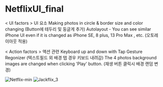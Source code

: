 # NetflixUI_final
< UI factors > UI 요소
Making photos in circle & border size and color changing (Button에 테두리 및 둥글게 추가)
Autolayout - You can see similar iPhone UI even if it is changed as iPhone SE, 8 plus, 13 Pro Max , etc. (오토레이아웃 적용)

< Action factors > 액션 관련
Keyboard up and down with Tap Gesture Regonizer (텍스트필드 외 배경 탭 경우 키보드 내려감)
The 4 photos background images are changed when clicking 'Play' button. (재생 버튼 클릭시 배경 랜덤 변경)

![Netflix-min](https://user-images.githubusercontent.com/87454813/178092716-46635379-1dd5-4cc2-b0aa-6a758fcc06b4.gif)
![Jackflix_3](https://user-images.githubusercontent.com/87454813/178092725-71de1f72-1300-4711-b17c-9f5f2888874e.gif)
